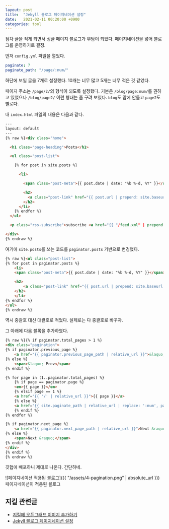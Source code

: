 ```yaml
---
layout: post
title:  "Jekyll 블로그 페이지네이션 설정"
date:   2021-02-11 00:20:00 +0900
categories: tool
---
```


점차 글을 적게 되면서 싱글 페이지 블로그가 부담이 되었다. 페이지네이션을 넣어 블로그를 운영하기로 결정.

먼저 `config.yml` 파일을 열었다.

```yml
paginate: 7
paginate_path: "/page/:num/"
```

하단에 보일 글을 7개로 설정했다. 10개는 너무 많고 5개는 너무 적은 것 같았다.

페이지 주소는 `/page/2/`의 형식이 되도록 설정했다. 기본은 `/blog/page:num/`를 권하고 있었으나 `/blog/page2/` 이런 형태는 좀 구려 보였다. `blog`도 맘에 안들고 `page2`도 별로다.

내 `index.html` 파일의 내용은 다음과 같다.

```html
---
layout: default
---
{% raw %}<div class="home">

  <h1 class="page-heading">Posts</h1>

  <ul class="post-list">

    {% for post in site.posts %}

      <li>

        <span class="post-meta">{{ post.date | date: "%b %-d, %Y" }}</span>

        <h2>
          <a class="post-link" href="{{ post.url | prepend: site.baseurl }}">{{ post.title }}</a>
        </h2>
      </li>
    {% endfor %}
  </ul>

  <p class="rss-subscribe">subscribe <a href="{{ "/feed.xml" | prepend: site.baseurl }}">via RSS</a></p>

</div>
{% endraw %}
```

여기에 `site.posts`를 쓰는 코드를 `paginator.posts` 기반으로 변경했다.

```html
{% raw %}<ul class="post-list">
{% for post in paginator.posts %}
    <li>
    <span class="post-meta">{{ post.date | date: "%b %-d, %Y" }}</span>

    <h2>
        <a class="post-link" href="{{ post.url | prepend: site.baseurl }}">{{ post.title }}</a>
    </h2>
    </li>
{% endfor %}
</ul>
{% endraw %}
```

역시 중괄호 대신 대괄호로 적었다. 실제로는 다 중괄호로 바꾸자.

그 아래에 다음 블록을 추가하였다.

```html
{% raw %}{% if paginator.total_pages > 1 %}
<div class="pagination">
{% if paginator.previous_page %}
    <a href="{{ paginator.previous_page_path | relative_url }}">&laquo; Prev</a>
{% else %}
    <span>&laquo; Prev</span>
{% endif %}

{% for page in (1..paginator.total_pages) %}
    {% if page == paginator.page %}
    <em>{{ page }}</em>
    {% elsif page == 1 %}
    <a href="{{ '/' | relative_url }}">{{ page }}</a>
    {% else %}
    <a href="{{ site.paginate_path | relative_url | replace: ':num', page }}">{{ page }}</a>
    {% endif %}
{% endfor %}

{% if paginator.next_page %}
    <a href="{{ paginator.next_page_path | relative_url }}">Next &raquo;</a>
{% else %}
    <span>Next &raquo;</span>
{% endif %}
</div>
{% endif %}
{% endraw %}
```

깃헙에 배포하니 제대로 나온다. 간단하네.

![페이지네이션 적용된 블로그]({{ "/assets/4-pagination.png" | absolute_url }}) 페이지네이션이 적용된 블로그

## 지킬 관련글
 * [지킬에 오픈그래프 이미지 추가하기](https://dalinaum.github.io/tool/2022/11/18/jekyll-og.html)
 * [Jekyll 블로그 페이지네이션 설정](https://dalinaum.github.io/tool/2021/02/11/jekyll-pagination.html)